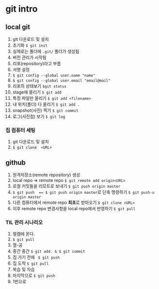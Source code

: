 # git intro

## local git

1.  git 다운로드 및 설치
2.  초기화  `$ git init` 
   1.  실제로는 폴더에 `.git/`  폴더가 생성됨
   2.  버전 관리가 시작됨
   3.  리포(repository)라고 부름
3.  서명 설정
   1. `$ git config --global user.name "name"` 
   2. `$ git config --global user.email "email@mail"` 
4.  리포의 상태보기 `$git status` 
5.  stage에 올리기 `$ git add` 
   1.  특정 파일만 올리기 `$ git add <filename>` 
   2.  내 위치(폴더) 다 올리기 `$ git add .`
6.  snapshot(사진) 찍기 `$ git commit`
7.  로그(사진첩) 보기 `$ git log`

### 집 컴퓨터 세팅

1.  git 다운로드 및 설치
2.  `$ git clone  <URL>`

## github

1.  원격저장소(remote repository) 생성
2.  local repo => remote repo `$ git remote add origin<URL>`
3.  로컬 커밋들을 리모트로 보내기 `$ git push origin master`
4. `$ git push  == $ git push origin master`로 단축 명령하기 `$ git push-u origin master`
5.  다른 컴퓨터에서 remote repo **최초**로 받아오기 `$ git clone <URL>`
6.  이후 remote repo 변경사항을 local repo에서 반영하기 `$ git pull`



### TIL 관리 시나리오

1.  멀캠에 온다.
2.  `$ git pull`
3.  열-공
4.  중간 중간 `$ git add. & $ git commit`
5.  집 가기 전에 ` $ git push`
6.  집 도착 `$ git pull`
7.  복습 및 자습
8.  마지막으로 `$ git push`
9.  1번으로


